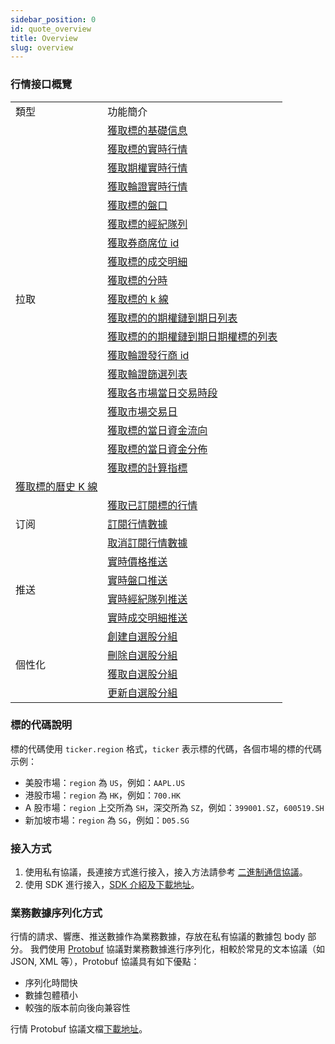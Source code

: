 ```yaml
---
sidebar_position: 0
id: quote_overview
title: Overview
slug: overview
---
```


### 行情接口概覽

<table>
    <tr>
        <td>類型</td>
        <td>功能簡介</td>
    </tr>
    <tr>
        <td rowspan="19">拉取</td>
        <td><a href="./pull/static">獲取標的基礎信息</a></td>
    </tr>
    <tr>
        <td><a href="./pull/quote">獲取標的實時行情</a></td>
    </tr>
    <tr>
        <td><a href="./pull/option-quote">獲取期權實時行情</a></td>
    </tr>
    <tr>
        <td><a href="./pull/warrant-quote">獲取輪證實時行情</a></td>
    </tr>
    <tr>
        <td><a href="./pull/depth">獲取標的盤口</a></td>
    </tr>
    <tr>
        <td><a href="./pull/brokers">獲取標的經紀隊列</a></td>
    </tr>
    <tr>
        <td><a href="./pull/broker-ids">獲取券商席位 id</a></td>
    </tr>
    <tr>
        <td><a href="./pull/trade">獲取標的成交明細</a></td>
    </tr>
    <tr>
        <td><a href="./pull/intraday">獲取標的分時</a></td>
    </tr>
    <tr>
        <td><a href="./pull/candlestick">獲取標的 k 線</a></td>
    </tr>
    <tr>
        <td><a href="./pull/optionchain-date">獲取標的的期權鏈到期日列表</a></td>
    </tr>
    <tr>
        <td><a href="./pull/optionchain-date-strike">獲取標的的期權鏈到期日期權標的列表</a></td>
    </tr>
    <tr>
        <td><a href="./pull/issuer">獲取輪證發行商 id</a></td>
    </tr>
    <tr>
        <td><a href="./pull/warrant-filter">獲取輪證篩選列表</a></td>
    </tr>
    <tr>
        <td><a href="./pull/trade-session">獲取各市場當日交易時段</a></td>
    </tr>
    <tr>
        <td><a href="./pull/trade-day">獲取市場交易日</a></td>
    </tr>
    <tr>
        <td><a href="./pull/capital-flow-intraday">獲取標的當日資金流向</a></td>
    </tr>
    <tr>
        <td><a href="./pull/capital-distribution">獲取標的當日資金分佈</a></td>
    </tr>
    <tr>
        <td><a href="./pull/calc-index">獲取標的計算指標</a></td>
    </tr>
    <tr>
        <td><a href="./pull/history-candlestick">獲取標的曆史 K 線</a></td>
    </tr>
    <tr>
        <td rowspan="3">订阅</td>
        <td><a href="./subscribe/subscription">獲取已訂閱標的行情</a></td>
    </tr>
    <tr>
        <td><a href="./subscribe/subscribe">訂閱行情數據</a></td>
    </tr>
    <tr>
        <td><a href="./subscribe/unsubscribe">取消訂閱行情數據</a></td>
    </tr>
    <tr>
        <td rowspan="4">推送</td>
        <td><a href="./push/quote">實時價格推送</a></td>
    </tr>
    <tr>
        <td><a href="./push/depth">實時盤口推送</a></td>
    </tr>
    <tr>
        <td><a href="./push/broker">實時經紀隊列推送</a></td>
    </tr>
    <tr>
        <td><a href="./push/trade">實時成交明細推送</a></td>
    </tr>
    <tr>
        <td rowspan="4">個性化</td>
        <td><a href="./individual/watchlist_create_group">創建自選股分組</a></td>
    </tr>
    <tr>
        <td><a href="./individual/watchlist_delete_group">刪除自選股分組</a></td>
    </tr>
    <tr>
        <td><a href="./individual/watchlist_groups">獲取自選股分組</a></td>
    </tr>
    <tr>
        <td><a href="./individual/watchlist_update_group">更新自選股分組</a></td>
    </tr>
</table>

### 標的代碼說明

標的代碼使用 `ticker.region` 格式，`ticker` 表示標的代碼，各個市場的標的代碼示例：

- 美股市場：`region` 為 `US`，例如：`AAPL.US`
- 港股市場：`region` 為 `HK`，例如：`700.HK`
- A 股市場：`region` 上交所為 `SH`，深交所為 `SZ`，例如：`399001.SZ`，`600519.SH`
- 新加坡市場：`region` 為 `SG`，例如：`D05.SG`

### 接入方式

1. 使用私有協議，長連接方式進行接入，接入方法請參考 <a href="../socket/protocol/overview" target="_blank">二進制通信協議</a>。
2. 使用 SDK 進行接入，[SDK 介紹及下載地址](https://open.longportapp.com/sdk)。

### 業務數據序列化方式

行情的請求、響應、推送數據作為業務數據，存放在私有協議的數據包 body 部分。
我們使用 [Protobuf](https://developers.google.cn/protocol-buffers) 協議對業務數據進行序列化，相較於常見的文本協議（如 JSON, XML 等），Protobuf 協議具有如下優點：

- 序列化時間快
- 數據包體積小
- 較強的版本前向後向兼容性

行情 Protobuf 協議文檔[下載地址](https://github.com/longportapp/openapi-protobufs/blob/main/quote/api.proto)。
